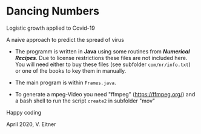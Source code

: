 # Dancing Numbers
Logistic growth applied to Covid-19

A naive approach to predict the spread of virus

- The programm is written in __Java__ using some routines from ___Numerical Recipes___. Due to license restrictions these files are not included here. 
You will need either to buy these files (see subfolder `com/nr/info.txt`) or one of the books to key them in manually.

- The main program is within `Frames.java`.

- To generate a mpeg-Video you need "ffmpeg" (https://ffmpeg.org/) and a bash shell to run the script `create2` in subfolder "mov"

Happy coding

April 2020, V. Eitner 